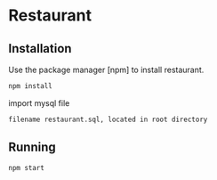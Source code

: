 # Restaurant


## Installation

Use the package manager [npm] to install restaurant.

```bash
npm install
```

import mysql file
```bash
filename restaurant.sql, located in root directory
```

## Running
```bash
npm start
```

